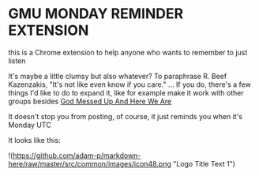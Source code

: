 # GMU MONDAY REMINDER EXTENSION

this is a Chrome extension to help anyone who wants to remember to just listen

It's maybe a little clumsy but also whatever?  To paraphrase R. Beef Kazenzakis, "It's not like even know if you care." ... If you do, there's a few things I'd like to do to expand it, like for example make it work with other groups besides [God Messed Up And Here We Are](https://www.facebook.com/groups/862008810509325)

It doesn't stop you from posting, of course, it just reminds you when it's Monday UTC

It looks like this:

!(https://github.com/adam-p/markdown-here/raw/master/src/common/images/icon48.png "Logo Title Text 1")
